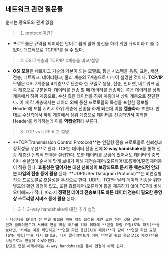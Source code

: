## 네트워크 관련 질문들

순서는 중요도와 관계 없음

>1. protocol이란?

  - 프로토콜은 규약을 의미하는 단어로 쉽게 말해 통신을 하기 위한 규칙이라고 볼 수 있다. 대표적으로 TCP/IP를 들 수 있다.

>2. OSI 7계층과 TCP/IP 4계층을 비교/설명

  - **OSI 모델**은 네트워크 기술의 기본이 되는 모델로, 통신 시스템을 응용, 표현, 세션, 전송, 네트워크, 데이터링크, 물리 계층의 7계층으로 나누어 설명한 것이다. 
  **TCP/IP** 모델은 OSI 7계층을 4계층으로 단순화 한 모델로 응용, 전송, 인터넷, 네트워크 접속 계층으로 구분된다. 
  데이터를 전송 할 떼 데이터를 전송하는 쪽은 데이터를 상위 계층에서 하위 계층으로, 수신 측은 데이터를 하위 계층에서 상위 계층으로 전달한다. 이 때 각 계층에서는 데이터 외에 통신 프로토콜의 특성을 포함한 정보를 Header에 포함 시켜서 하위 계층에 전송을 하게 되는데 이를 **캡슐화**라 부른다. 반대로 수신측에서 하위 계층에서 상위 계층으로 데이터를 전송하면서 이러한 Header를 제거하는데 이를 **역캡슐화**라 부른다.

>3. TCP vs UDP 비교 설명

  - **TCP(Transmission Control Protocol)**는 연결형 전송 프로토콜로 신뢰성과 정확성을 우선으로 한다. TCP는 데이터 전송 전에 **3-way handshake**를 통해 전송 계층간 논리적 연결을 설립한다. 또한 데이터를 보냄에 있어서도 데이터의 중복이나 손실없이 순서에 맞게 보내기 위해 재전송제어/오류제어/흐름제어/혼잡제어등이 적용 된다. **효율성은 떨어지는 대신 신뢰성이 보장되므로 문서 등 훼손되면 안되는 파일의 전송 등에 활용** 된다.
  **UDP(USer Datagram Protocol)**는 비연결형 전송 프로토콜로 효율성을 우선으로 한다. UDP는 TCP와 달리 데이터 전송을 위한 별도의 확인 과정이 없고, 또한 흐름제어/오류제어 등을 제공하지 않아 TCP에 비해 오버헤드가 적다. 따라서 **정확한 데이터 전송보다도 빠른 데이터 전송이 필요한 동영상 스트리밍 서비스 등에 활용** 된다. 

  >3-1. 3-way handshake에 대한 추가 설명

    - 데이터를 보내기 전 연결 확립을 위해 패킷 요청을 세번 교환 하는 것을 말한다. 
    먼저 클라이언트가 서버에 연결 확립 허가를 위해 헤더에 **연결 확립 요청(SYN 패킷)**을 보내면, 서버는 이를 확인하고 **연결 확립 응답(ACK 패킷)**과 같이 **연결 확립 요청(SYN 패킷)**을 다시 보내고, 다시 클라이언트가 이에 **연결 확립 응답(ACK 패킷)**을 보냄으로써 연결이 이루어진다. 
    참고로 연결 해제시에는 4-way handshake을 통해 연결이 해제 된다.